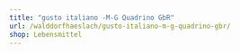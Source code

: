 ```yaml
---
title: "gusto italiano -M-G Quadrino GbR"
url: /walddorfhaeslach/gusto-italiano-m-g-quadrino-gbr/
shop: Lebensmittel
---
```

